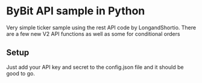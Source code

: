 # ByBit API sample in Python

Very simple ticker sample using the rest API code by LongandShortio.
There are a few new V2 API functions as well as some for conditional orders

## Setup

Just add your API key and secret to the config.json file and it should be good to go.